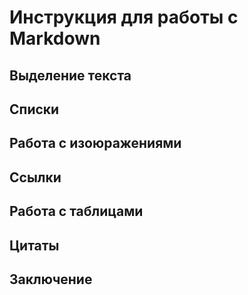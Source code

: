 # Инструкция для работы с Markdown

## Выделение текста

## Списки

## Работа с изоюражениями

## Ссылки

## Работа с таблицами

## Цитаты

## Заключение
